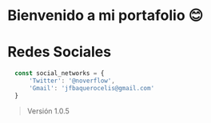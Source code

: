 # Bienvenido a mi portafolio :blush:

# Redes Sociales
```javascript
  const social_networks = {
      'Twitter': '@noverflow',
      'Gmail': 'jfbaquerocelis@gmail.com'
  }
```

> Versión 1.0.5
